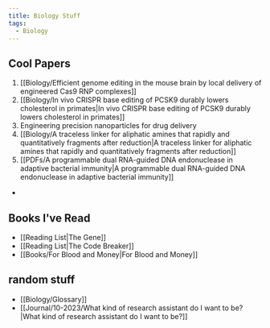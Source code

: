 ```yaml
---
title: Biology Stuff
tags:
  - Biology
---
```

## Cool Papers
1. [[Biology/Efficient genome editing in the mouse brain by local delivery of engineered Cas9 RNP complexes]]
2. [[Biology/In vivo CRISPR base editing of PCSK9 durably lowers cholesterol in primates|In vivo CRISPR base editing of PCSK9 durably lowers cholesterol in primates]]
3. Engineering precision nanoparticles for drug delivery
4. [[Biology/A traceless linker for aliphatic amines that rapidly and quantitatively fragments after reduction|A traceless linker for aliphatic amines that rapidly and quantitatively fragments after reduction]]
5. [[PDFs/A programmable dual RNA-guided DNA endonuclease in adaptive bacterial immunity|A programmable dual RNA-guided DNA endonuclease in adaptive bacterial immunity]]

- 
## Books I've Read  
- [[Reading List|The Gene]]
- [[Reading List|The Code Breaker]] 
- [[Books/For Blood and Money|For Blood and Money]]
## random stuff
- [[Biology/Glossary]]
- [[Journal/10-2023/What kind of research assistant do I want to be?|What kind of research assistant do I want to be?]]